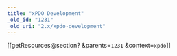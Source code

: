 ```yaml
---
title: "xPDO Development"
_old_id: "1231"
_old_uri: "2.x/xpdo-development"
---
```


\[\[getResources@section? &parents=`1231` &context=`xpdo`\]\]